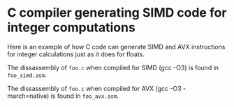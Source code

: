 # C compiler generating SIMD code for integer computations

Here is an example of how C code can generate SIMD and AVX instructions
for integer calculations just as it does for floats.

The dissassembly of
`foo.c` when compiled for SIMD (gcc -O3) is found in `foo_simd.asm`.

The dissassembly of
`foo.c` when compiled for AVX (gcc -O3 -march=native) is found in `foo_avx.asm`.

